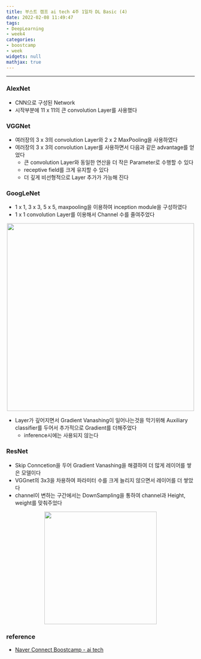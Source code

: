 ```yaml
---
title: 부스트 캠프 ai tech 4주 1일차 DL Basic (4)
date: 2022-02-08 11:49:47
tags:
- DeepLearning
- week4
categories:
- boostcamp
- week
widgets: null
mathjax: true
---
```

***
### AlexNet
* CNN으로 구성된 Network
* 시작부분에 11 x 11의 큰 convolution Layer를 사용했다

### VGGNet
* 여러장의 3 x 3의 convolution Layer와 2 x 2 MaxPooling을 사용하였다
* 여러장의 3 x 3의 convolution Layer를 사용하면서 다음과 같은 advantage를 얻었다
  * 큰 convolution Layer와 동일한 연산을 더 작은 Parameter로 수행할 수 있다
  * receptive field를 크게 유지할 수 있다
  * 더 깊게 비선형적으로 Layer 추가가 가능해 진다

### GoogLeNet
* 1 x 1, 3 x 3, 5 x 5, maxpooling을 이용하여 inception module을 구성하였다
* 1 x 1 convolution Layer를 이용해서 Channel 수를 줄여주었다  

<center>

<img src="/img/inceptionblock.PNG" alt="" width="500px"/>

</center>

* Layer가 깊어지면서 Gradient Vanashing이 일어나는것을 막기위해 Auxiliary classifier를 두어서 추가적으로 Gradient를 더해주었다
  * inference시에는 사용되지 않는다

### ResNet
* Skip Conncetion을 두어 Gradient Vanashing을 해결하여 더 많게 레이어를 쌓은 모델이다
* VGGnet의 3x3을 차용하여 파라미터 수를 크게 늘리지 않으면서 레이어를 더 쌓았다
* channel이 변하는 구간에서는 DownSampling을 통하여 channel과 Height, weight를 맞춰주었다

<center>

<img src="/img/resiblock.PNG" alt="" width="300px"/>

</center>

### reference
* [Naver Connect Boostcamp - ai tech](https://boostcamp.connect.or.kr/program_ai.html)